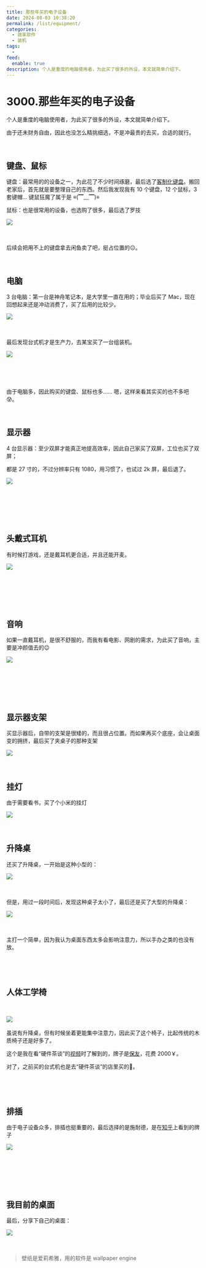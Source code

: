 ```yaml
---
title: 那些年买的电子设备
date: 2024-08-03 10:38:20
permalink: /list/equipment/
categories:
  - 效率软件
  - 装机
tags:
  - 
feed:
  enable: true
description: 个人是重度的电脑使用者，为此买了很多的外设，本文就简单介绍下。
---
```

# 3000.那些年买的电子设备

个人是重度的电脑使用者，为此买了很多的外设，本文就简单介绍下。

由于还未财务自由，因此也没怎么精挑细选，不是冲最贵的去买，合适的就行。

‍<!-- more -->

## 键盘、鼠标

键盘：最常用的的设备之一，为此花了不少时间琢磨，最后选了[客制化键盘](/Keyboard/diy/)。搬回老家后，首先就是要整理自己的东西。然后我发现我有 10 个键盘，12 个鼠标，3 套键帽... 键鼠狂魔了属于是 ≡(▔﹏▔)≡

鼠标：也是很常用的设备，也选购了很多，最后选了罗技

​![](https://image.peterjxl.com/blog/image-20240717182859-ots4dmw.png)​

‍

后续会把用不上的键盘拿去闲鱼卖了吧，挺占位置的😐。

‍

## 电脑

3 台电脑：第一台是神舟笔记本，是大学里一直在用的；毕业后买了 Mac，现在回想起来还是冲动消费了，买了后用的比较少。

​![](https://image.peterjxl.com/blog/image-20240803100652-fpm6e6z.png)​

‍

最后发现台式机才是生产力，去某宝买了一台组装机。

​![](https://image.peterjxl.com/blog/image-20240803100950-y9bx1l5.png)​

‍

‍

由于电脑多，因此购买的键盘、鼠标也多...... 嗯，这样来看其实买的也不多吧😰。

​​

## 显示器

4 台显示器：至少双屏才能真正地提高效率，因此自己家买了双屏，工位也买了双屏；

都是 27 寸的，不过分辨率只有 1080，用习惯了，也试过 2k 屏，最后退了。

​![](https://image.peterjxl.com/blog/image-20240803102550-828rbgk.png)​

‍

‍

‍

## 头戴式耳机

有时候打游戏，还是戴耳机更合适，并且还能开麦。

​![](https://image.peterjxl.com/blog/image-20240803102643-ofojcyr.png)​

‍

‍

‍

## 音响

如果一直戴耳机，是很不舒服的，而我有看电影、网剧的需求，为此买了音响，主要是冲颜值去的😉

​![](https://image.peterjxl.com/blog/image-20240803102834-4rdpylz.png)​

‍

‍

‍

## 显示器支架

买显示器后，自带的支架是很矮的，而且很占位置。而如果再买个底座，会让桌面变的拥挤，最后买了夹桌子的那种支架

​![](https://image.peterjxl.com/blog/image-20240717215929-79g87xl.png)​

‍

## 挂灯

由于需要看书，买了个小米的挂灯

​![](https://image.peterjxl.com/blog/image-20240718111702-wzdcoyw.png)​

‍

## 升降桌

还买了升降桌，一开始是这种小型的：

​![](https://image.peterjxl.com/blog/image-20240803092901-hba31u8.png)​

‍

但是，用过一段时间后，发现这种桌子太小了，最后还是买了大型的升降桌：

​![](https://image.peterjxl.com/blog/image-20240803093232-xvbh58g.png)​

‍

主打一个简单，因为我认为桌面东西太多会影响注意力，所以手办之类的也没有放。

‍

‍

## 人体工学椅

‍

​![](https://image.peterjxl.com/blog/image-20240803095906-mzyikkx.png)​

虽说有升降桌，但有时候坐着更能集中注意力，因此买了这个椅子，比起传统的木质椅子还是好多了。

这个是我在看“硬件茶谈”的[视频](https://www.bilibili.com/video/BV1SK411G7z5)时了解到的，牌子是[保友](https://item.jd.com/18556584496.html)，花费 2000￥。

对了，之前买的台式机也是去“硬件茶谈”的店里买的🤔。

‍

‍

## 排插

由于电子设备众多，排插也挺重要的，最后选择的是施耐德，是在[知乎](https://www.zhihu.com/question/62122697/answer/1395019793)上看到的牌子

​![](https://image.peterjxl.com/blog/image-20240803103107-67qu0qb.png)​

‍

‍

‍

## 我目前的桌面

最后，分享下自己的桌面：

​![](https://image.peterjxl.com/blog/image-20240803095252-alyeeay.png)​

‍

> 壁纸是爱莉希雅，用的软件是 wallpaper engine
